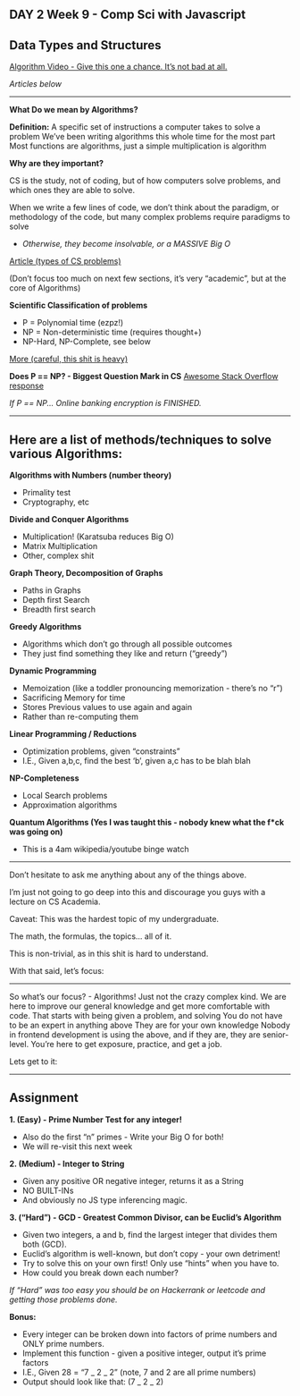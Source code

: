 DAY 2
Week 9 - Comp Sci with Javascript
-------------------------

Data Types and Structures
-------------------------

[Algorithm Video - Give this one a chance. It’s not bad at all.](https://www.youtube.com/watch?v=rL8X2mlNHPM)


_Articles below_

---

**What Do we mean by Algorithms?**

**Definition:**
A specific set of instructions a computer takes to solve a problem
We’ve been writing algorithms this whole time for the most part
Most functions are algorithms, just a simple multiplication is algorithm

**Why are they important?**

CS is the study, not of coding, but of how computers solve problems, and which ones they are able to solve.

When we write a few lines of code, we don’t think about the paradigm, or methodology of the code, but many complex problems require paradigms to solve

- _Otherwise, they become insolvable, or a MASSIVE Big O_

[Article (types of CS problems)](http://www.multiwingspan.co.uk/a23.php?page=types)

(Don’t focus too much on next few sections, it’s very “academic”, but at the core of Algorithms)

**Scientific Classification of problems**

* P = Polynomial time (ezpz!)
* NP = Non-deterministic time (requires thought+)
* NP-Hard, NP-Complete, see below

[More (careful, this shit is heavy)](https://en.wikipedia.org/wiki/NP-completeness)

**Does P == NP? - Biggest Question Mark in CS**
[Awesome Stack Overflow response](https://stackoverflow.com/questions/111307/whats-p-np-and-why-is-it-such-a-famous-question)

_If P == NP... Online banking encryption is FINISHED._

---

## Here are a list of methods/techniques to solve various Algorithms:

**Algorithms with Numbers (number theory)**

* Primality test
* Cryptography, etc

**Divide and Conquer Algorithms**

* Multiplication! (Karatsuba reduces Big O)
* Matrix Multiplication
* Other, complex shit

**Graph Theory, Decomposition of Graphs**

* Paths in Graphs
* Depth first Search
* Breadth first search

**Greedy Algorithms**

* Algorithms which don’t go through all possible outcomes
* They just find something they like and return (“greedy”)

**Dynamic Programming**

* Memoization (like a toddler pronouncing memorization - there’s no “r”)
* Sacrificing Memory for time
* Stores Previous values to use again and again
* Rather than re-computing them

**Linear Programming / Reductions**

* Optimization problems, given “constraints”
* I.E., Given a,b,c, find the best ‘b’, given a,c has to be blah blah

**NP-Completeness**

* Local Search problems
* Approximation algorithms

**Quantum Algorithms (Yes I was taught this - nobody knew what the f\*ck was going on)**

* This is a 4am wikipedia/youtube binge watch

---

Don’t hesitate to ask me anything about any of the things above.

I’m just not going to go deep into this and discourage you guys with a lecture on CS Academia.

Caveat: This was the hardest topic of my undergraduate. 

The math, the formulas, the topics... all of it.

This is non-trivial, as in this shit is hard to understand. 

With that said, let’s focus:

---

So what’s our focus? - Algorithms!
Just not the crazy complex kind.
We are here to improve our general knowledge and get more comfortable with code.
That starts with being given a problem, and solving
You do not have to be an expert in anything above
They are for your own knowledge
Nobody in frontend development is using the above, and if they are, they are senior-level.
You’re here to get exposure, practice, and get a job.

Lets get to it:

---

## Assignment
**1. (Easy) - Prime Number Test for any integer!**

* Also do the first “n” primes - Write your Big O for both!
* We will re-visit this next week

**2. (Medium) - Integer to String**

* Given any positive OR negative integer, returns it as a String
* NO BUILT-INs
* And obviously no JS type inferencing magic.

**3. (“Hard”) - GCD - Greatest Common Divisor, can be Euclid’s Algorithm**

* Given two integers, a and b, find the largest integer that divides them both (GCD).
* Euclid’s algorithm is well-known, but don’t copy - your own detriment!
* Try to solve this on your own first! Only use “hints” when you have to.
* How could you break down each number?

_If “Hard” was too easy you should be on Hackerrank or leetcode and getting those problems done._

**Bonus:**

* Every integer can be broken down into factors of prime numbers and ONLY prime numbers.
* Implement this function - given a positive integer, output it’s prime factors
* I.E., Given 28 = “7 _ 2 _ 2” (note, 7 and 2 are all prime numbers)
* Output should look like that: (7 _ 2 _ 2)
